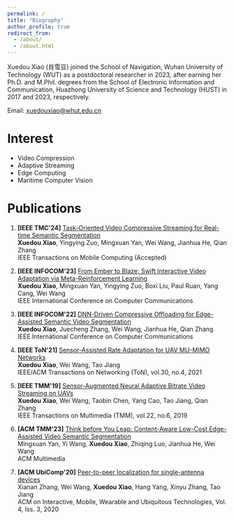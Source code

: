 ```yaml
---
permalink: /
title: "Biography"
author_profile: true
redirect_from: 
  - /about/
  - /about.html
---
```


Xuedou Xiao (肖雪豆) joined the School of Navigation, Wuhan University of Technology (WUT) as a postdoctoral researcher in 2023, after earning her Ph.D. and M.Phil. degrees from the School of Electronic Information and Communication, Huazhong University of Science and Technology (HUST) in 2017 and 2023, respectively.

Email: xuedouxiao@whut.edu.cn

Interest
======
- Video Compression
- Adaptive Streaming
- Edge Computing
- Maritime Computer Vision

Publications
======
1. **[IEEE TMC'24]** [Task-Oriented Video Compressive Streaming for Real-time Semantic Segmentation]()<br>**Xuedou Xiao**, Yingying Zuo, Mingxuan Yan, Wei Wang, Jianhua He, Qian Zhang<br>IEEE Transactions on Mobile Computing (Accepted)

2. **[IEEE INFOCOM'23]** [From Ember to Blaze: Swift Interactive Video Adaptation via Meta-Reinforcement Learning](https://ieeexplore.ieee.org/abstract/document/10228909)<br>**Xuedou Xiao**, Mingxuan Yan, Yingying Zuo, Boxi Liu, Paul Ruan, Yang Cang, Wei Wang<br>IEEE International Conference on Computer Communications

3. **[IEEE INFOCOM'22]** [DNN-Driven Compressive Offloading for Edge-Assisted Semantic Video Segmentation](https://ieeexplore.ieee.org/abstract/document/9796657)<br>**Xuedou Xiao**, Juecheng Zhang, Wei Wang, Jianhua He, Qian Zhang<br>IEEE International Conference on Computer Communications

4. **[IEEE ToN'21]** [Sensor-Assisted Rate Adaptation for UAV MU-MIMO Networks](https://ieeexplore.ieee.org/abstract/document/9666459)<br>**Xuedou Xiao**, Wei Wang, Tao Jiang<br>IEEE/ACM Transactions on Networking (ToN), vol.30, no.4, 2021

5. **[IEEE TMM'19]** [Sensor-Augmented Neural Adaptive Bitrate Video Streaming on UAVs](https://ieeexplore.ieee.org/abstract/document/8855031)<br>**Xuedou Xiao**, Wei Wang, Taobin Chen, Yang Cao, Tao Jiang, Qian Zhang<br>IEEE Transactions on Multimedia (TMM), vol.22, no.6, 2019

6. **[ACM TMM'23]** [Think before You Leap: Content-Aware Low-Cost Edge-Assisted Video Semantic Segmentation](https://dl.acm.org/doi/abs/10.1145/3581783.3613808)<br>Mingxuan Yan, Yi Wang, **Xuedou Xiao**, Zhiqing Luo, Jianhua He, Wei Wang<br>ACM Multimedia

7. **[ACM UbiComp'20]** [Peer-to-peer localization for single-antenna devices](https://dl.acm.org/doi/abs/10.1145/3411833)<br>Xianan Zhang, Wei Wang, **Xuedou Xiao**, Hang Yang, Xinyu Zhang, Tao Jiang<br>ACM on Interactive, Mobile, Wearable and Ubiquitous Technologies, Vol. 4, Iss. 3, 2020


